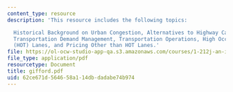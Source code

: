 ```yaml
---
content_type: resource
description: 'This resource includes the following topics:

  Historical Background on Urban Congestion, Alternatives to Highway Capacity Expansion,
  Transportation Demand Management, Transportation Operations, High Occupancy Toll
  (HOT) Lanes, and Pricing Other than HOT Lanes.'
file: https://ol-ocw-studio-app-qa.s3.amazonaws.com/courses/1-212j-an-introduction-to-intelligent-transportation-systems-spring-2005/62ce671d564658a114dbdadabe74b974_gifford.pdf
file_type: application/pdf
resourcetype: Document
title: gifford.pdf
uid: 62ce671d-5646-58a1-14db-dadabe74b974
---
```

